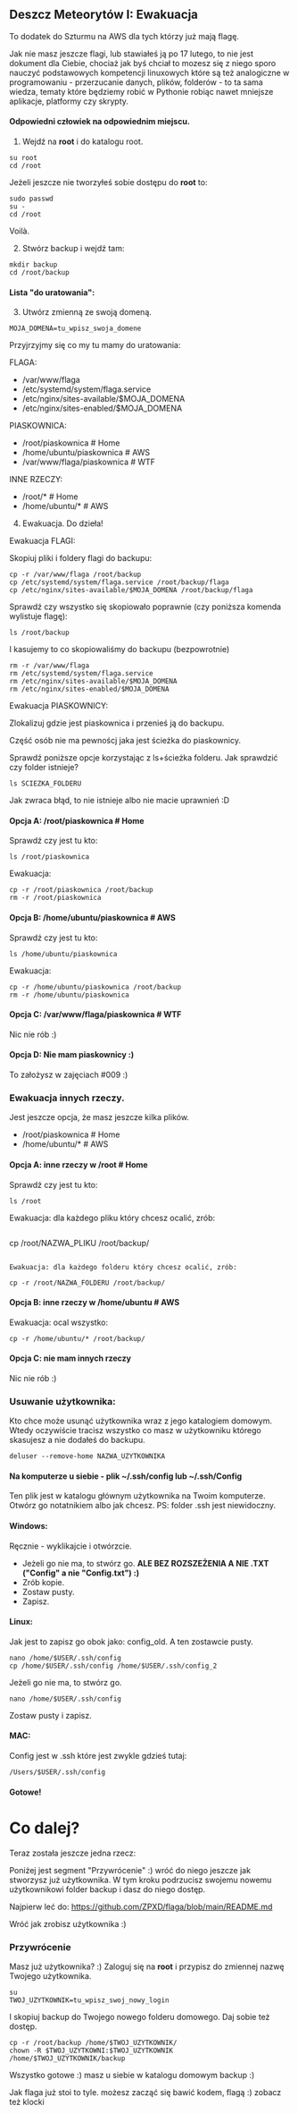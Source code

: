 ## Deszcz Meteorytów I: Ewakuacja

To dodatek do Szturmu na AWS dla tych którzy już mają flagę.

Jak nie masz jeszcze flagi, lub stawiałeś ją po 17 lutego, to nie jest dokument dla Ciebie, chociaż jak byś chciał to mozesz się z niego sporo nauczyć podstawowych kompetencji linuxowych które są też analogiczne w programowaniu - przerzucanie danych, plików, folderów - to ta sama wiedza, tematy które będziemy robić w Pythonie robiąc nawet mniejsze aplikacje, platformy czy skrypty.

#### Odpowiedni człowiek na odpowiednim miejscu.

1. Wejdź na **root** i do katalogu root.
```
su root
cd /root
```
Jeżeli jeszcze nie tworzyłeś sobie dostępu do **root** to:
```
sudo passwd
su -
cd /root
```

Voilà.


2. Stwórz backup i wejdź tam:
```
mkdir backup
cd /root/backup
```

#### Lista "do uratowania":

3. Utwórz zmienną ze swoją domeną.
```
MOJA_DOMENA=tu_wpisz_swoja_domene
```
Przyjrzyjmy się co my tu mamy do uratowania:

FLAGA:
- /var/www/flaga
- /etc/systemd/system/flaga.service
- /etc/nginx/sites-available/$MOJA_DOMENA
- /etc/nginx/sites-enabled/$MOJA_DOMENA

PIASKOWNICA:
- /root/piaskownica # Home
- /home/ubuntu/piaskownica # AWS
- /var/www/flaga/piaskownica # WTF

INNE RZECZY:
- /root/* # Home
- /home/ubuntu/* # AWS

4. Ewakuacja. Do dzieła!


Ewakuacja FLAGI:

Skopiuj pliki i foldery flagi do backupu:
```
cp -r /var/www/flaga /root/backup
cp /etc/systemd/system/flaga.service /root/backup/flaga
cp /etc/nginx/sites-available/$MOJA_DOMENA /root/backup/flaga

```
Sprawdź czy wszystko się skopiowało poprawnie (czy poniższa komenda wylistuje flagę):
```
ls /root/backup
```


I kasujemy to co skopiowaliśmy do backupu (bezpowrotnie)
```
rm -r /var/www/flaga
rm /etc/systemd/system/flaga.service
rm /etc/nginx/sites-available/$MOJA_DOMENA
rm /etc/nginx/sites-enabled/$MOJA_DOMENA
```

Ewakuacja PIASKOWNICY:

Zlokalizuj gdzie jest piaskownica i przenieś ją do backupu.

Część osób nie ma pewnoścj jaka jest ścieżka do piaskownicy.

Sprawdź poniższe opcje korzystając z ls+ścieżka folderu.
Jak sprawdzić czy folder istnieje?
```
ls SCIEZKA_FOLDERU
```
Jak zwraca błąd, to nie istnieje albo nie macie uprawnień :D



#### Opcja A: /root/piaskownica # Home

Sprawdź czy jest tu kto:
```
ls /root/piaskownica
```
Ewakuacja:
```
cp -r /root/piaskownica /root/backup
rm -r /root/piaskownica
```

#### Opcja B: /home/ubuntu/piaskownica # AWS

Sprawdź czy jest tu kto:
```
ls /home/ubuntu/piaskownica
```
Ewakuacja:
```
cp -r /home/ubuntu/piaskownica /root/backup
rm -r /home/ubuntu/piaskownica
```
#### Opcja C: /var/www/flaga/piaskownica # WTF

Nic nie rób :) 

#### Opcja D: Nie mam piaskownicy :)

To założysz w zajęciach #009 :)


### Ewakuacja innych rzeczy.

Jest jeszcze opcja, że masz jeszcze kilka plików.
- /root/piaskownica # Home
- /home/ubuntu/* # AWS

#### Opcja A: inne rzeczy w /root # Home

Sprawdź czy jest tu kto:
```
ls /root
```
Ewakuacja: dla każdego pliku który chcesz ocalić, zrób:
```
```
cp /root/NAZWA_PLIKU /root/backup/
```

Ewakuacja: dla każdego folderu który chcesz ocalić, zrób:
```
```
cp -r /root/NAZWA_FOLDERU /root/backup/
```

#### Opcja B: inne rzeczy w /home/ubuntu # AWS

Ewakuacja: ocal wszystko:
```
cp -r /home/ubuntu/* /root/backup/
```

#### Opcja C: nie mam innych rzeczy

Nic nie rób :) 



### Usuwanie użytkownika:

Kto chce może usunąć użytkownika wraz z jego katalogiem domowym. Wtedy oczywiście tracisz wszystko co masz w użytkowniku którego skasujesz a nie dodałeś do backupu.

```
deluser --remove-home NAZWA_UZYTKOWNIKA
```

#### Na komputerze u siebie - plik ~/.ssh/config lub ~/.ssh/Config

Ten plik jest w katalogu głównym użytkownika na Twoim komputerze. Otwórz go notatnikiem albo jak chcesz. PS: folder .ssh jest niewidoczny.

#### Windows:

Ręcznie - wyklikajcie i otwórzcie. 
- Jeżeli go nie ma, to stwórz go. **ALE BEZ ROZSZEŻENIA A NIE .TXT ("Config" a nie "Config.txt") :)**
- Zrób kopie.
- Zostaw pusty.
- Zapisz.

#### Linux:

Jak jest to zapisz go obok jako: config_old. A ten zostawcie pusty.
```
nano /home/$USER/.ssh/config
cp /home/$USER/.ssh/config /home/$USER/.ssh/config_2
```
Jeżeli go nie ma, to stwórz go. 
```
nano /home/$USER/.ssh/config
```
Zostaw pusty i zapisz.

#### MAC:

Config jest w .ssh które jest zwykle gdzieś tutaj:
```
/Users/$USER/.ssh/config
```

#### Gotowe!

# Co dalej?

Teraz została jeszcze jedna rzecz:

Poniżej jest segment "Przywrócenie" :) wróć do niego jeszcze jak stworzysz już użytkownika. W tym kroku podrzucisz swojemu nowemu użytkownikowi folder backup i dasz do niego dostęp.

Najpierw leć do: https://github.com/ZPXD/flaga/blob/main/README.md

Wróć jak zrobisz użytkownika :)

### Przywrócenie

Masz już użytkownika? :) Zaloguj się na **root** i przypisz do zmiennej nazwę Twojego użytkownika.
```
su
TWOJ_UZYTKOWNIK=tu_wpisz_swoj_nowy_login
```
I skopiuj backup do Twojego nowego folderu domowego. Daj sobie też dostęp.
```
cp -r /root/backup /home/$TWOJ_UZYTKOWNIK/
chown -R $TWOJ_UZYTKOWNI:$TWOJ_UZYTKOWNIK /home/$TWOJ_UZYTKOWNIK/backup
```

Wszystko gotowe :) masz u siebie w katalogu domowym backup :)

Jak flaga już stoi to tyle. możesz zacząć się bawić kodem, flagą :) zobacz też klocki



